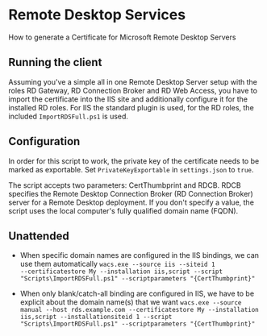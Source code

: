 ---
---
# Remote Desktop Services
How to generate a Certificate for Microsoft Remote Desktop Servers

## Running the client
Assuming you've a simple all in one Remote Desktop Server setup with the roles RD Gateway, 
RD Connection Broker and RD Web Access, you have to import the certificate into the IIS 
site and additionally configure it for the installed RD roles. For IIS the standard plugin 
is used, for the RD roles, the included `ImportRDSFull.ps1` is used.

## Configuration
In order for this script to work, the private key of the certificate needs to be marked 
as exportable. Set `PrivateKeyExportable` in `settings.json` to `true`.

The script accepts two parameters: CertThumbprint and RDCB. RDCB specifies the Remote Desktop 
Connection Broker (RD Connection Broker) server for a Remote Desktop deployment. If you 
don't specify a value, the script uses the local computer's fully qualified domain name (FQDN).

## Unattended
- When specific domain names are configured in the IIS bindings, we can use them automatically
`wacs.exe ‑‑source iis ‑‑siteid 1 ‑‑certificatestore My ‑‑installation iis,script ‑‑script "Scripts\ImportRDSFull.ps1" ‑‑scriptparameters "{CertThumbprint}"`

- When only blank/catch-all binding are configured in IIS, we have to be explicit about the domain name(s) that we want
`wacs.exe ‑‑source manual ‑‑host rds.example.com ‑‑certificatestore My ‑‑installation iis,script ‑‑installationsiteid 1 ‑‑script "Scripts\ImportRDSFull.ps1" ‑‑scriptparameters "{CertThumbprint}"`
